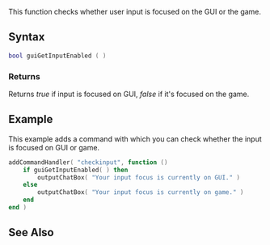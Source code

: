 This function checks whether user input is focused on the GUI or the game.

Syntax
------

``` lua
bool guiGetInputEnabled ( )
```

### Returns

Returns *true* if input is focused on GUI, *false* if it's focused on the game.

Example
-------

This example adds a command with which you can check whether the input is focused on GUI or game.

``` lua
addCommandHandler( "checkinput", function ()
    if guiGetInputEnabled( ) then
        outputChatBox( "Your input focus is currently on GUI." )
    else 
        outputChatBox( "Your input focus is currently on game." )
    end
end )
```

See Also
--------
